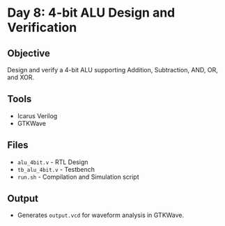 # Day 8: 4-bit ALU Design and Verification

## Objective
Design and verify a 4-bit ALU supporting Addition, Subtraction, AND, OR, and XOR.

## Tools
- Icarus Verilog
- GTKWave

## Files
- `alu_4bit.v` - RTL Design
- `tb_alu_4bit.v` - Testbench
- `run.sh` - Compilation and Simulation script

## Output
- Generates `output.vcd` for waveform analysis in GTKWave.
